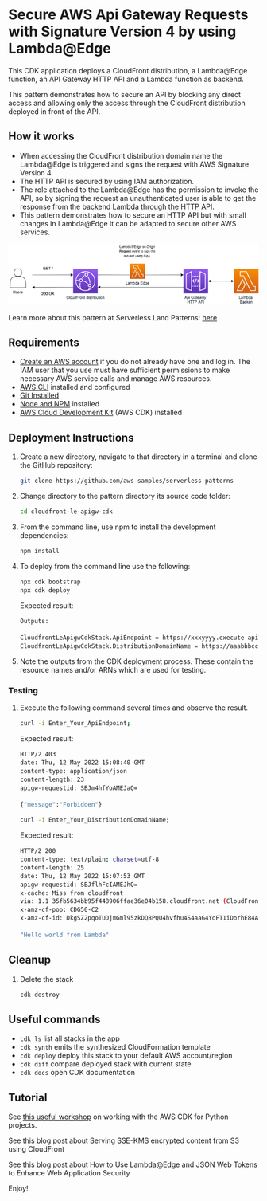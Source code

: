 # Secure AWS Api Gateway Requests with Signature Version 4 by using Lambda@Edge

This CDK application deploys a CloudFront distribution, a Lambda@Edge function, an API Gateway HTTP API and a Lambda function as backend.

This pattern demonstrates how to secure an API by blocking any direct access and allowing only the access through the CloudFront distribution deployed in front of the API.

## How it works

* When accessing the CloudFront distribution domain name the Lambda@Edge is triggered and signs the request with AWS Signature Version 4.
* The HTTP API is secured by using IAM authorization.
* The role attached to the Lambda@Edge has the permission to invoke the API, so by signing the request
an unauthenticated user is able to get the response from the backend Lambda through the HTTP API.
* This pattern demonstrates how to secure an HTTP API but with small changes in Lambda@Edge it can be adapted to secure other AWS services.


![Concept](img/architecture.drawio.png)

Learn more about this pattern at Serverless Land Patterns: [here](https://serverlessland.com/patterns/cloudfront-le-apigw-cdk)

## Requirements

* [Create an AWS account](https://portal.aws.amazon.com/gp/aws/developer/registration/index.html) if you do not already have one and log in. The IAM user that you use must have sufficient permissions to make necessary AWS service calls and manage AWS resources.
* [AWS CLI](https://docs.aws.amazon.com/cli/latest/userguide/install-cliv2.html) installed and configured
* [Git Installed](https://git-scm.com/book/en/v2/Getting-Started-Installing-Git)
* [Node and NPM](https://nodejs.org/en/download/) installed
* [AWS Cloud Development Kit](https://docs.aws.amazon.com/cdk/latest/guide/cli.html) (AWS CDK) installed

## Deployment Instructions

1. Create a new directory, navigate to that directory in a terminal and clone the GitHub repository:

    ```bash
    git clone https://github.com/aws-samples/serverless-patterns
    ```

2. Change directory to the pattern directory its source code folder:

    ```bash
    cd cloudfront-le-apigw-cdk
    ```

3. From the command line, use npm to install the development dependencies:

    ```bash
    npm install
    ```

4. To deploy from the command line use the following:

    ```bash
    npx cdk bootstrap
    npx cdk deploy
    ```

    Expected result:

    ```bash
    Outputs:

    CloudfrontLeApigwCdkStack.ApiEndpoint = https://xxxyyyy.execute-api.us-east-1.amazonaws.com
    CloudfrontLeApigwCdkStack.DistributionDomainName = https://aaabbbcccddd.cloudfront.net
    ```

5. Note the outputs from the CDK deployment process. These contain the resource names and/or ARNs which are used for testing.

### Testing

1. Execute the following command several times and observe the result.

    ```bash
    curl -i Enter_Your_ApiEndpoint;
    ```

    Expected result:

    ```bash
    HTTP/2 403
    date: Thu, 12 May 2022 15:08:40 GMT
    content-type: application/json
    content-length: 23
    apigw-requestid: SBJm4hfYoAMEJaQ=

    {"message":"Forbidden"}
    ```

    ```bash
    curl -i Enter_Your_DistributionDomainName;
    ```

     Expected result:

    ```bash
    HTTP/2 200
    content-type: text/plain; charset=utf-8
    content-length: 25
    date: Thu, 12 May 2022 15:07:53 GMT
    apigw-requestid: SBJflhFcIAMEJhQ=
    x-cache: Miss from cloudfront
    via: 1.1 35fb5634bb95f448906ffae36e04b158.cloudfront.net (CloudFront)
    x-amz-cf-pop: CDG50-C2
    x-amz-cf-id: DkgSZ2pqoTUDjmGml95zkDQ8PQU4hvfhu4S4aaG4YoFT1iDorhE84A==

    "Hello world from Lambda"
    ```
## Cleanup

1. Delete the stack

    ```bash
    cdk destroy
    ```

## Useful commands

 * `cdk ls`          list all stacks in the app
 * `cdk synth`       emits the synthesized CloudFormation template
 * `cdk deploy`      deploy this stack to your default AWS account/region
 * `cdk diff`        compare deployed stack with current state
 * `cdk docs`        open CDK documentation

## Tutorial

See [this useful workshop](https://cdkworkshop.com/20-typescript.html) on working with the AWS CDK for Python projects.

See [this blog post](https://aws.amazon.com/blogs/networking-and-content-delivery/serving-sse-kms-encrypted-content-from-s3-using-cloudfront/) about Serving SSE-KMS encrypted content from S3 using CloudFront

See [this blog post](https://aws.amazon.com/blogs/networking-and-content-delivery/authorizationedge-how-to-use-lambdaedge-and-json-web-tokens-to-enhance-web-application-security/) about How to Use Lambda@Edge and JSON Web Tokens to Enhance Web Application Security


Enjoy!
